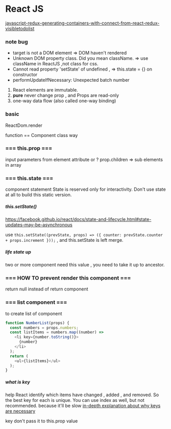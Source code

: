 # React JS

[javascript-redux-generating-containers-with-connect-from-react-redux-visibletodolist](https://egghead.io/lessons/javascript-redux-generating-containers-with-connect-from-react-redux-visibletodolist)

### note bug
- target is not a DOM element => DOM haven't rendered
- Unknown DOM property class. Did you mean className.  => use className in ReactJS ,not class for css.
- Cannot read property 'setState' of undefined , => this.state = {} on constructor
- performUpdateIfNecessary: Unexpected batch number



1. React elements are immutable.
2. **pure** never change prop , and Props are read-only
3. one-way data flow (also called one-way binding) 



### basic

ReactDom.render

function == Component
class way


### === this.prop ===
input parameters from element attribute or ?
prop.children => sub elements in array

### === this.state ===
component statement
State is reserved only for interactivity. Don't use state at all to build this static version. 

##### this.setState()
https://facebook.github.io/react/docs/state-and-lifecycle.html#state-updates-may-be-asynchronous

use `this.setState((prevState, props) => ({ counter: prevState.counter + props.increment }));` , and this.setState is left merge.


##### life state up
two or more component need this value , you need to take it up to ancestor.



### === HOW TO prevent render this component ===
return null instead of return component

### === list component ===
to create list of component

```javascript
function NumberList(props) {
  const numbers = props.numbers;
  const listItems = numbers.map((number) =>
    <li key={number.toString()}>
      {number}
    </li>
  );
  return (
    <ul>{listItems}</ul>
  );
}
```

##### what is key
help React identify which items have changed , added , and removed. So the best key for each is unique.  You can use index as well, but not recommended. because it'll be slow [in-depth explanation about why keys are necessary ](https://facebook.github.io/react/docs/reconciliation.html#recursing-on-children) 

key don't pass it to this.prop value